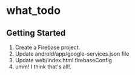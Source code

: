 # what_todo

## Getting Started

1. Create a Firebase project.
2. Update android/app/google-services.json file
3. Update web/index.html firebaseConfig
4. umm! I think that's all!. 

